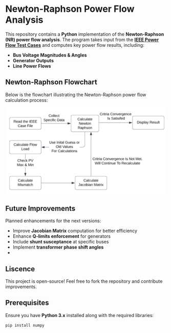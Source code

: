 # Newton-Raphson Power Flow Analysis  

This repository contains a **Python** implementation of the **Newton-Raphson (NR) power flow analysis**. The program takes input from the **[IEEE Power Flow Test Cases](https://lamarr.ece.uw.edu/research/pstca)** and computes key power flow results, including:  
- **Bus Voltage Magnitudes & Angles**  
- **Generator Outputs**  
- **Line Power Flows**  

## Newton-Raphson Flowchart  

Below is the flowchart illustrating the Newton-Raphson power flow calculation process:  

![Term Project Flowchart](Image/image.png)  

## Future Improvements  
Planned enhancements for the next versions:  
- Improve **Jacobian Matrix** computation for better efficiency  
- Enhance **Q-limits enforcement** for generators  
- Include **shunt susceptance** at specific buses  
- Implement **transformer phase shift angles**
- 
## Liscence
This project is open-source! Feel free to fork the repository and contribute improvements. 

##  Prerequisites  
Ensure you have **Python 3.x** installed along with the required libraries:  
```bash
pip install numpy


